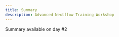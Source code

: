 ```yaml
---
title: Summary
description: Advanced Nextflow Training Workshop
---
```


Summary available on day #2
